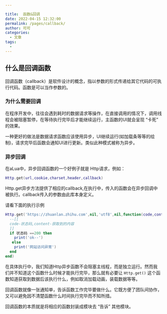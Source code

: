 ```yaml
---

title:  函数&回调
date: 2022-04-15 12:32:00
permalink: /pages/callback/
author: 可可
categories:
  - 文章
tags:
  - 
---
```


## 什么是回调函数

回调函数（callback）是软件设计的概念，指以参数的形式传递给其它代码的可执行代码。函数是可以当作参数的。

### 为什么需要回调

在程序开发中，往往会遇到耗时的数据请求等操作，在直接调用的情况下，调用线程会被阻塞暂停，在等待执行完毕后才能继续运行，主函数的UI就会呈现 “卡死” 的效果。


一种更好的做法是数据请求函数应该使用异步，UI继续运行(如加载条等等的绘制)，请求完毕后函数会通知UI进行更新。类似此种模式被称为异步。



### 异步回调
在aLua中，异步回调函数的一个好例子就是 Http请求，例如：

```lua
Http.get(url,cookie,charset,header,callback)
```

Http.get异步方法提供了相应的callback,在执行中，传入的函数会在异步回调中被执行。callback传入的参数由此库本身定义。

请看下面的执行示例

```LUA
Http.get('https://zhuanlan.zhihu.com',nil,'utf8',nil,function(code,content)
  --[[
  code-状态码,content-获取到的内容
  ]]
  if 状态码 ==200 then
    print('ok--')
   else
    print('网站访问异常')
  end
end)

```

在具体执行中，我们知道Http异步函数不会阻塞主线程，而是独立运行。然而我们并不知道这个函数什么时候才能执行完毕，那么就有必要让 ```Http.get()``` 这个函数知道获取到数据后该执行什么，例如取消加载动画，装载数据等等。

回调函数就像一张通知单，告诉函数工作完毕要做什么。它既方便了团队间协作，又可以避免因不清楚函数什么时间执行完毕而不知所措。

回调函数的本质就是将相应的函数封装成模块去 “告诉” 其他模块。




